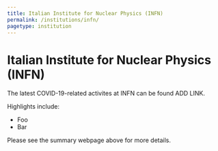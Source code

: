 ```yaml
---
title: Italian Institute for Nuclear Physics (INFN)
permalink: /institutions/infn/
pagetype: institution
---
```


# Italian Institute for Nuclear Physics (INFN)

  The latest COVID-19-related activites at INFN can be found ADD LINK.

  Highlights include:

  * Foo
  * Bar

Please see the summary webpage above for more details.
